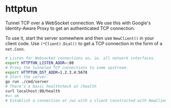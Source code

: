 # httptun

Tunnel TCP over a WebSocket connection. We use this with Google's
Identity-Aware Proxy to get an authenticated TCP connection.


To use it, start the server somewhere and then use `NewClient()`
in your client code. Use `(*Client).Dial()` to get a TCP connection
in the form of a `net.Conn`.

```sh
# Listen for Websocket connections on, ie. all network interfaces.
export HTTPTUN_LISTEN_ADDR=:80
# Proxy the tunneled TCP connections to some upstream.
export HTTPTUN_DST_ADDR=1.2.3.4:5678
# Start the server.
go run ./cmd/server
# There's a basic healthcheck at /health
curl localhost:80/health
#=> ok
# Establish a connection at /ws with a client constructed with NewClient().
```
